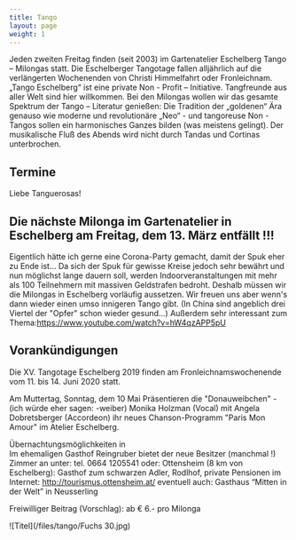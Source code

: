```yaml
---
title: Tango
layout: page
weight: 1
---
```


Jeden zweiten Freitag finden (seit 2003) im Gartenatelier Eschelberg Tango – Milongas statt. Die Eschelberger Tangotage fallen alljährlich auf die verlängerten Wochenenden von Christi Himmelfahrt oder Fronleichnam.  
„Tango Eschelberg“ ist eine private Non - Profit – Initiative. Tangfreunde aus aller Welt sind hier willkommen.
Bei den Milongas wollen wir das gesamte Spektrum der Tango – Literatur genießen: Die Tradition der „goldenen“ Ära genauso wie moderne und revolutionäre „Neo“ - und tangoreuse Non -Tangos sollen ein harmonisches Ganzes bilden (was meistens gelingt).
Der musikalische Fluß des Abends wird nicht durch Tandas und Cortinas unterbrochen.

## Termine

Liebe Tanguerosas!
## Die nächste Milonga im Gartenatelier in Eschelberg am Freitag, dem 13. März entfällt !!!

Eigentlich hätte ich gerne eine Corona-Party gemacht, damit der Spuk eher zu Ende ist...
Da sich der Spuk für gewisse Kreise jedoch sehr bewährt und nun möglichst lange dauern soll, werden Indoorveranstaltungen mit mehr als 100 Teilnehmern mit massiven Geldstrafen bedroht. Deshalb müssen wir die Milongas in Eschelberg vorläufig aussetzen. 
Wir freuen uns aber wenn's dann wieder einen umso innigeren Tango gibt. (In China sind angeblich drei Viertel der "Opfer" schon wieder gesund...)
Außerdem sehr interessant zum Thema:https://www.youtube.com/watch?v=hW4qzAPP5pU

## Vorankündigungen
Die XV. Tangotage Eschelberg 2019 finden am Fronleichnamswochenende vom 11. bis 14. Juni 2020 statt.

Am Muttertag, Sonntag, dem 10 Mai Präsentieren die "Donauweibchen" - (ich würde eher sagen: -weiber) Monika Holzman (Vocal) mit Angela Dobretsberger (Accordeon) ihr neues Chanson-Programm "Paris Mon Amour" im Atelier Eschelberg.

Übernachtungsmöglichkeiten in 
Im ehemaligen Gasthof Reingruber bietet der neue Besitzer (manchmal !) Zimmer an unter: tel. 0664 1205541
oder: Ottensheim (8 km von Eschelberg): Gasthof zum schwarzen Adler, Rodlhof, private Pensionen im Internet: http://tourismus.ottensheim.at/ eventuell auch: Gasthaus “Mitten in der Welt” in Neusserling

Freiwilliger Beitrag (Vorschlag): ab € 6.- pro Milonga 

![Titel](/files/tango/Fuchs 30.jpg)
